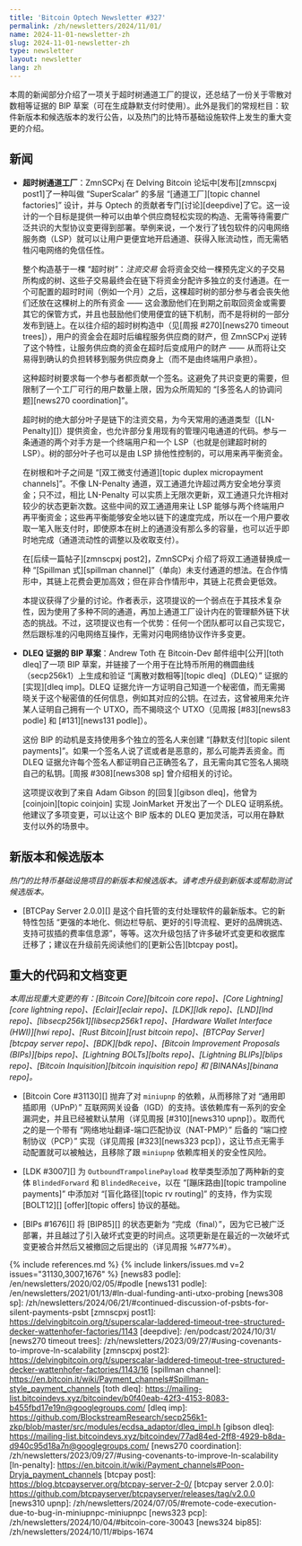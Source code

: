 ```yaml
---
title: 'Bitcoin Optech Newsletter #327'
permalink: /zh/newsletters/2024/11/01/
name: 2024-11-01-newsletter-zh
slug: 2024-11-01-newsletter-zh
type: newsletter
layout: newsletter
lang: zh
---
```


本周的新闻部分介绍了一项关于超时树通道工厂的提议，还总结了一份关于零散对数相等证据的 BIP 草案（可在生成静默支付时使用）。此外是我们的常规栏目：软件新版本和候选版本的发行公告，以及热门的比特币基础设施软件上发生的重大变更的介绍。

## 新闻

- **<!--timeout-tree-channel-factories-->超时树通道工厂**：ZmnSCPxj 在 Delving Bitcoin 论坛中[发布][zmnscpxj post1]了一种叫做 “SuperScalar” 的多层 “[通道工厂][topic channel factories]” 设计，并与 Optech 的贡献者专门[讨论][deepdive]了它。这一设计的一个目标是提供一种可以由单个供应商轻松实现的构造、无需等待需要广泛共识的大型协议变更得到部署。举例来说，一个发行了钱包软件的闪电网络服务商（LSP）就可以让用户更便宜地开启通道、获得入账流动性，而无需牺牲闪电网络的免信任性。

  整个构造基于一棵 “超时树”：*注资交易* 会将资金交给一棵预先定义的子交易所构成的树、这些子交易最终会在链下将资金分配许多独立的支付通道。在一个可配置的超时时间（例如一个月）之后，这棵超时树的部分参与者会丧失他们还放在这棵树上的所有资金 —— 这会激励他们在到期之前取回资金或需要其它的保管方式，并且也鼓励他们使用便宜的链下机制，而不是将树的一部分发布到链上。在以往介绍的超时树构造中（见[周报 #270][news270 timeout trees]），用户的资金会在超时后编程服务供应商的财产，但 ZmnSCPxj 逆转了这个特性，让服务供应商的资金在超时后变成用户的财产 —— 从而将让交易得到确认的负担转移到服务供应商身上（而不是由终端用户承担）。

  这种超时树要求每一个参与者都贡献一个签名。这避免了共识变更的需要，但限制了一个工厂可行的用户数量上限，因为众所周知的 “[多签名人的协调问题][news270 coordination]”。
  
  超时树的绝大部分叶子是链下的注资交易，为今天常用的通道类型（[LN-Penalty][]）提供资金，也允许部分复用现有的管理闪电通道的代码。参与一条通道的两个对手方是一个终端用户和一个 LSP（也就是创建超时树的 LSP）。树的部分叶子也可以是由 LSP 排他性控制的，可以用来再平衡资金。
  
  在树根和叶子之间是 “[双工微支付通道][topic duplex micropayment channels]”。不像 LN-Penalty 通道，双工通道允许超过两方安全地分享资金；只不过，相比 LN-Penalty 可以实质上无限次更新，双工通道只允许相对较少的状态更新次数。这些中间的双工通道用来让 LSP 能够与两个终端用户再平衡资金；这些再平衡能够安全地以链下的速度完成，所以在一个用户要收取一笔入账支付时，即使原本在树上的通道没有那么多的容量，也可以近乎即时地完成（通道流动性的调整以及收取支付）。
  
  在[后续一篇帖子][zmnscpxj post2]，ZmnSCPxj 介绍了将双工通道替换成一种 “[Spillman 式][spillman channel]”（单向）未支付通道的想法。在合作情形中，其链上花费会更加高效；但在非合作情形中，其链上花费会更低效。
  
  本提议获得了少量的讨论。作者表示，这项提议的一个弱点在于其技术复杂性，因为使用了多种不同的通道，再加上通道工厂设计内在的管理额外链下状态的挑战。不过，这项提议也有一个优势：任何一个团队都可以自己实现它，然后跟标准的闪电网络互操作，无需对闪电网络协议作许多变更。

- **<!--draft-bip-for-dleq-proofs-->DLEQ 证据的 BIP 草案**：Andrew Toth 在 Bitcoin-Dev 邮件组中[公开][toth dleq]了一项 BIP 草案，并链接了一个用于在比特币所用的椭圆曲线（secp256k1）上生成和验证 “[离散对数相等][topic dleq]（DLEQ）” 证据的[实现][dleq imp]。DLEQ 证据允许一方证明自己知道一个秘密值，而无需揭晓关于这个秘密值的任何信息，例如其对应的公钥。在过去，这曾被用来允许某人证明自己拥有一个 UTXO，而不揭晓这个 UTXO（见周报 [#83][news83 podle] 和 [#131][news131 podle]）。

  这份 BIP 的动机是支持使用多个独立的签名人来创建 “[静默支付][topic silent payments]”。如果一个签名人说了谎或者是恶意的，那么可能弄丢资金。而 DLEQ 证据允许每个签名人都证明自己正确签名了，且无需向其它签名人揭晓自己的私钥。[周报 #308][news308 sp] 曾介绍相关的讨论。
  
  这项提议收到了来自 Adam Gibson 的[回复][gibson dleq]，他曾为 [coinjoin][topic coinjoin] 实现 JoinMarket 开发出了一个 DLEQ 证明系统。他建议了多项变更，可以让这个 BIP 版本的 DLEQ 更加灵活，可以用在静默支付以外的场景中。

## 新版本和候选版本

*热门的比特币基础设施项目的新版本和候选版本。请考虑升级到新版本或帮助测试候选版本。*

- [BTCPay Server 2.0.0][] 是这个自托管的支付处理软件的最新版本。它的新特性包括 “更强的本地化、侧边栏导航、更好的引导流程、更好的品牌挑选、支持可拔插的费率信息源”，等等。这次升级包括了许多破坏式变更和收据库迁移了；建议在升级前先阅读他们的[更新公告][btcpay post]。

## 重大的代码和文档变更

*本周出现重大变更的有：[Bitcoin Core][bitcoin core repo]、[Core Lightning][core lightning repo]、[Eclair][eclair repo]、[LDK][ldk repo]、[LND][lnd repo]、[libsecp256k1][libsecp256k1 repo]、[Hardware Wallet Interface (HWI)][hwi repo]、[Rust Bitcoin][rust bitcoin repo]、[BTCPay Server][btcpay server repo]、[BDK][bdk repo]、[Bitcoin Improvement Proposals (BIPs)][bips repo]、[Lightning BOLTs][bolts repo]、[Lightning BLIPs][blips repo]、[Bitcoin Inquisition][bitcoin inquisition repo] 和 [BINANAs][binana repo]。*

- [Bitcoin Core #31130][] 抛弃了对 `miniupnp` 的依赖，从而移除了对 “通用即插即用（UPnP）” 互联网网关设备（IGD）的支持。该依赖库有一系列的安全漏洞史，并且已经被默认禁用（详见周报 [#310][news310 upnp]）。取而代之的是一个带有 “网络地址翻译-端口匹配协议（NAT-PMP）” 后备的 “端口控制协议（PCP）” 实现（详见周报 [#323][news323 pcp]），这让节点无需手动配置就可以被触达，且移除了跟 `miniupnp` 依赖库相关的安全性风险。

- [LDK #3007][] 为 `OutboundTrampolinePayload` 枚举类型添加了两种新的变体 `BlindedForward` 和 `BlindedReceive`，以在 “[蹦床路由][topic trampoline payments]” 中添加对 “[盲化路径][topic rv routing]” 的支持，作为实现 [BOLT12][] [offer][topic offers] 协议的基础。

- [BIPs #1676][] 将 [BIP85][] 的状态更新为 “完成（final）”，因为它已被广泛部署，并且越过了引入破坏式变更的时间点。这项更新是在最近的一次破坏式变更被合并然后又被撤回之后提出的（详见周报 %#77%#）。

{% include references.md %}
{% include linkers/issues.md v=2 issues="31130,3007,1676" %}
[news83 podle]: /en/newsletters/2020/02/05/#podle
[news131 podle]: /en/newsletters/2021/01/13/#ln-dual-funding-anti-utxo-probing
[news308 sp]: /zh/newsletters/2024/06/21/#continued-discussion-of-psbts-for-silent-payments-psbt
[zmnscpxj post1]: https://delvingbitcoin.org/t/superscalar-laddered-timeout-tree-structured-decker-wattenhofer-factories/1143
[deepdive]: /en/podcast/2024/10/31/
[news270 timeout trees]: /zh/newsletters/2023/09/27/#using-covenants-to-improve-ln-scalability
[zmnscpxj post2]: https://delvingbitcoin.org/t/superscalar-laddered-timeout-tree-structured-decker-wattenhofer-factories/1143/16
[spillman channel]: https://en.bitcoin.it/wiki/Payment_channels#Spillman-style_payment_channels
[toth dleq]: https://mailing-list.bitcoindevs.xyz/bitcoindev/b0f40eab-42f3-4153-8083-b455fbd17e19n@googlegroups.com/
[dleq imp]: https://github.com/BlockstreamResearch/secp256k1-zkp/blob/master/src/modules/ecdsa_adaptor/dleq_impl.h
[gibson dleq]: https://mailing-list.bitcoindevs.xyz/bitcoindev/77ad84ed-2ff8-4929-b8da-d940c95d18a7n@googlegroups.com/
[news270 coordination]: /zh/newsletters/2023/09/27/#using-covenants-to-improve-ln-scalability
[ln-penalty]: https://en.bitcoin.it/wiki/Payment_channels#Poon-Dryja_payment_channels
[btcpay post]: https://blog.btcpayserver.org/btcpay-server-2-0/
[btcpay server 2.0.0]: https://github.com/btcpayserver/btcpayserver/releases/tag/v2.0.0
[news310 upnp]: /zh/newsletters/2024/07/05/#remote-code-execution-due-to-bug-in-miniupnpc-miniupnpc
[news323 pcp]: /zh/newsletters/2024/10/04/#bitcoin-core-30043
[news324 bip85]: /zh/newsletters/2024/10/11/#bips-1674
